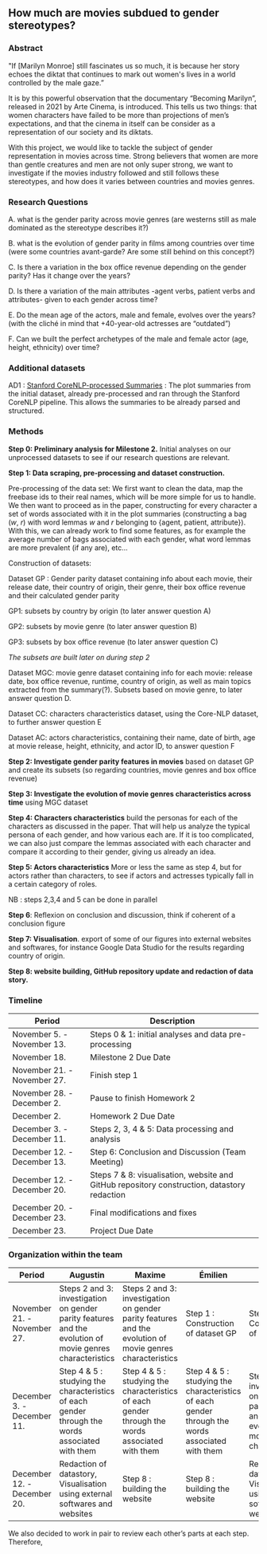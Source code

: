 ## How much are movies subdued to gender stereotypes?

### Abstract

"If [Marilyn Monroe] still fascinates us so much, it is because her story echoes the diktat that continues to mark out women's lives in a world controlled by the male gaze.”

It is by this powerful observation that the documentary “Becoming Marilyn”, released in 2021 by Arte Cinema, is introduced. This tells us two things: that women characters have failed to be more than projections of men’s expectations, and that the cinema in itself can be consider as a representation of our society and its diktats.

With this project, we would like to tackle the subject of gender representation in movies across time. Strong believers that women are more than gentle creatures and men are not only super strong, we want to investigate if the movies industry followed and still follows these stereotypes, and how does it varies between countries and movies genres.

### Research Questions

A. what is the gender parity across movie genres (are westerns still as male dominated as the stereotype describes it?)

B. what is the evolution of gender parity in films among countries over time (were some countries avant-garde? Are some still behind on this concept?)

C. Is there a variation in the box office revenue depending on the gender parity? Has it change over the years?

D. Is there a variation of the main attributes -agent verbs, patient verbs and attributes- given to each gender across time?

E. Do the mean age of the actors, male and female, evolves over the years? (with the cliché in mind that +40-year-old actresses are “outdated”)

F. Can we built the perfect archetypes of the male and female actor (age, height, ethnicity) over time?

### Additional datasets

AD1 : [Stanford CoreNLP-processed Summaries](http://www.cs.cmu.edu/~ark/personas/data/corenlp_plot_summaries.tar) : The plot summaries from the initial dataset, already pre-processed and ran through the Stanford CoreNLP pipeline. This allows the summaries to be already parsed and structured.

### Methods

**Step 0: Preliminary analysis for Milestone 2.** Initial analyses on our unprocessed datasets to see if our research questions are relevant.

**Step 1: Data scraping, pre-processing and dataset construction.**

Pre-processing of the data set: We first want to clean the data, map the freebase ids to their real names, which will be more simple for us to handle. We then want to proceed as in the paper, constructing for every character a set of words associated with it in the plot summaries (constructing a bag (_w_, _r_) with word lemmas _w_ and _r_ belonging to {agent, patient, attribute}). With this, we can already work to find some features, as for example the average number of bags associated with each gender, what word lemmas are more prevalent (if any are), etc...

Construction of datasets:

Dataset GP : Gender parity dataset containing info about each movie, their release date, their country of origin, their genre, their box office revenue and their calculated gender parity

GP1: subsets by country by origin (to later answer question A)

GP2: subsets by movie genre (to later answer question B)

GP3: subsets by box office revenue (to later answer question C)

_The subsets are built later on during step 2_

Dataset MGC: movie genre dataset containing info for each movie: release date, box office revenue, runtime, country of origin, as well as main topics extracted from the summary(?). Subsets based on movie genre, to later answer question D.

Dataset CC: characters characteristics dataset, using the Core-NLP dataset, to further answer question E

Dataset AC: actors characteristics, containing their name, date of birth, age at movie release, height, ethnicity, and actor ID, to answer question F

**Step 2: Investigate gender parity features in movies** based on dataset GP and create its subsets (so regarding countries, movie genres and box office revenue)

**Step 3: Investigate the evolution of movie genres characteristics across time** using MGC dataset

**Step 4: Characters characteristics** build the personas for each of the characters as discussed in the paper. That will help us analyze the typical persona of each gender, and how various each are. If it is too complicated, we can also just compare the lemmas associated with each character and compare it according to their gender, giving us already an idea.

**Step 5: Actors characteristics** More or less the same as step 4, but for actors rather than characters, to see if actors and actresses typically fall in a certain category of roles.

NB : steps 2,3,4 and 5 can be done in parallel

**Step 6**: Reflexion on conclusion and discussion, think if coherent of a conclusion figure

**Step 7: Visualisation**. export of some of our figures into external websites and softwares, for instance Google Data Studio for the results regarding country of origin.

**Step 8: website building, GitHub repository update and redaction of data story.**

### Timeline

| Period                      | Description                                                                                 |
| --------------------------- | ------------------------------------------------------------------------------------------- |
| November 5. - November 13.  | Steps 0 & 1: initial analyses and data pre-processing                                       |
| November 18.                | Milestone 2 Due Date                                                                        |
| November 21. - November 27. | Finish step 1                                                                               |
| November 28. - December 2.  | Pause to finish Homework 2                                                                  |
| December 2.                 | Homework 2 Due Date                                                                         |
| December 3. - December 11.  | Steps 2, 3, 4 & 5: Data processing and analysis                                             |
| December 12. - December 13. | Step 6: Conclusion and Discussion (Team Meeting)                                            |
| December 12. - December 20. | Steps 7 & 8: visualisation, website and GitHub repository construction, datastory redaction |
| December 20. - December 23. | Final modifications and fixes                                                               |
| December 23.                | Project Due Date                                                                            |

### Organization within the team

| Period                      | Augustin                                                                                                 | Maxime | Émilien                                                                                         | Albane                                                                                                   |
| --------------------------- | -------------------------------------------------------------------------------------------------------- | ------ | ----------------------------------------------------------------------------------------------- | -------------------------------------------------------------------------------------------------------- |
| November 21. - November 27. | Steps 2 and 3: investigation on gender parity features and the evolution of movie genres characteristics | Steps 2 and 3: investigation on gender parity features and the evolution of movie genres characteristics       | Step 1 : Construction of dataset GP                                                             | Step 1: Construction of dataset GP                                                                       |
| December 3. - December 11.  | Step 4 & 5 : studying the characteristics of each gender through the words associated with them          | Step 4 & 5 : studying the characteristics of each gender through the words associated with them       | Step 4 & 5 : studying the characteristics of each gender through the words associated with them | Steps 2 and 3: investigation on gender parity features and the evolution of movie genres characteristics |
| December 12. - December 20. | Redaction of datastory, Visualisation using external softwares and websites                              | Step 8 : building the website       | Step 8 : building the website                                                                   | Redaction of datastory, Visualisation using external softwares and websites                              |

We also decided to work in pair to review each other’s parts at each step. Therefore, 

